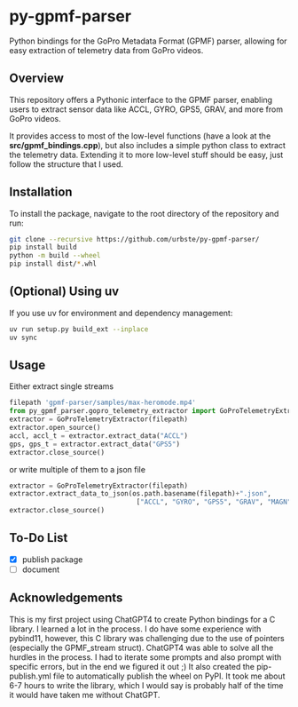 # py-gpmf-parser

Python bindings for the GoPro Metadata Format (GPMF) parser, allowing for easy extraction of telemetry data from GoPro videos. 

## Overview

This repository offers a Pythonic interface to the GPMF parser, enabling users to extract sensor data like ACCL, GYRO, GPS5, GRAV, and more from GoPro videos.

It provides access to most of the low-level functions (have a look at the **src/gpmf_bindings.cpp**), but also includes a simple python class to extract the telemetry data. Extending it to more low-level stuff should be easy, just follow the structure that I used.

## Installation

To install the package, navigate to the root directory of the repository and run:
```bash
git clone --recursive https://github.com/urbste/py-gpmf-parser/
pip install build
python -m build --wheel
pip install dist/*.whl
```

## (Optional) Using uv
If you use uv for environment and dependency management:

```bash
uv run setup.py build_ext --inplace
uv sync
```

## Usage

Either extract single streams
```python
filepath 'gpmf-parser/samples/max-heromode.mp4'
from py_gpmf_parser.gopro_telemetry_extractor import GoProTelemetryExtractor
extractor = GoProTelemetryExtractor(filepath)
extractor.open_source()
accl, accl_t = extractor.extract_data("ACCL")
gps, gps_t = extractor.extract_data("GPS5")
extractor.close_source()
```
or write multiple of them to a json file
```python
extractor = GoProTelemetryExtractor(filepath)
extractor.extract_data_to_json(os.path.basename(filepath)+".json", 
                                ["ACCL", "GYRO", "GPS5", "GRAV", "MAGN", "CORI", "IORI"])
extractor.close_source()
```

## To-Do List

- [x] publish package
- [ ] document 

## Acknowledgements
This is my first project using ChatGPT4 to create Python bindings for a C library. I learned a lot in the process. I do have some experience with pybind11, however, this C library was challenging due to the use of pointers (especially the GPMF_stream struct). ChatGPT4 was able to solve all the hurdles in the process. I had to iterate some prompts and also prompt with specific errors, but in the end we figured it out ;)
It also created the pip-publish.yml file to automatically publish the wheel on PyPI.
It took me about 6-7 hours to write the library, which I would say is probably half of the time it would have taken me without ChatGPT.